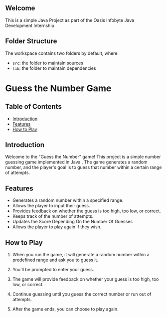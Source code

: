 ## Welcome

This is a simple Java Project as part of the Oasis Infobyte Java Development Internship

## Folder Structure

The workspace contains two folders by default, where:

- `src`: the folder to maintain sources
- `lib`: the folder to maintain dependencies

# Guess the Number Game

## Table of Contents

- [Introduction](#introduction)
- [Features](#features)
- [How to Play](#how-to-play)

## Introduction

Welcome to the "Guess the Number" game! This project is a simple number guessing game implemented in Java . The game generates a random number, and the player's goal is to guess that number within a certain range of attempts.

## Features

- Generates a random number within a specified range.
- Allows the player to input their guess.
- Provides feedback on whether the guess is too high, too low, or correct.
- Keeps track of the number of attempts.
- Updates the Score Depending On the Number Of Guesses
- Allows the player to play again if they wish.


## How to Play

1. When you run the game, it will generate a random number within a predefined range and ask you to guess it.

2. You'll be prompted to enter your guess.

3. The game will provide feedback on whether your guess is too high, too low, or correct.

4. Continue guessing until you guess the correct number or run out of attempts.

5. After the game ends, you can choose to play again.





